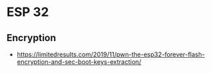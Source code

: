 # ESP 32

## Encryption

- <https://limitedresults.com/2019/11/pwn-the-esp32-forever-flash-encryption-and-sec-boot-keys-extraction/>